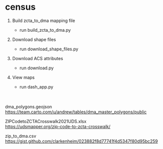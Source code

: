 # census
1. Build zcta_to_dma mapping file
    - run build_zcta_to_dma.py

2. Download shape files
    - run download_shape_files.py 

3. Download ACS attributes
    - run download.py

4. View maps
    - run dash_app.py

\
\
dma_polygons.geojson
\
https://team.carto.com/u/andrew/tables/dma_master_polygons/public

ZIPCodetoZCTACrosswalk2021UDS.xlsx
\
https://udsmapper.org/zip-code-to-zcta-crosswalk/

zip_to_dma.csv
\
https://gist.github.com/clarkenheim/023882f8d77741f4d5347f80d95bc259
